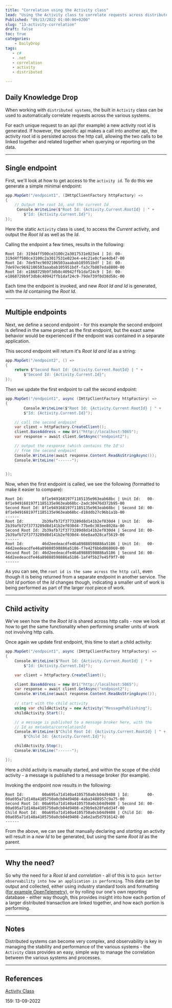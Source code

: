 ```yaml
---
title: "Correlation using the Activity class"
lead: "Using the Activity class to correlate requests across distributed systems"
Published: "09/13/2022 01:00:00+0200"
slug: "13-activity-correlation"
draft: false
toc: true
categories:
    - DailyDrop
tags:
   - c#
   - .net
   - correlation
   - activity
   - distributed

---
```


## Daily Knowledge Drop

When working with `distributed systems`, the built in `Activity` class can be used to automatically correlate requests across the various systems.  

For each unique request to an api (for example) a new activity root id is generated. If however, the specific api makes a call into another api, the activity root id is persisted across the http call, allowing the two calls to be linked together and related together when querying or reporting on the data.

---

## Single endpoint

First, we'll look at how to get access to the `activity id`. To do this we generate a simple minimal endpoint:

``` csharp
app.MapGet("/endpoint1", (IHttpClientFactory httpFactory) =>
{
    // Output the root Id, and the current Id
     Console.WriteLine($"Root Id: {Activity.Current.RootId} | " +
        $"Id: {Activity.Current.Id}");
});
```

Here the static `Activity` class is used, to access the _Current_ activity, and output the _Root Id_ as well as the _Id_.

Calling the endpoint a few times, results in the following:

``` terminal
Root Id: 319d4ff500ce3100c2a3017531e023e4 | Id: 00-319d4ff500ce3100c2a3017531e023e4-e4c21e8cfae4db47-00
Root Id: 7de97ec9692106503aaabab105951bdf | Id: 00-7de97ec9692106503aaabab105951bdf-fa3c7b807eda8800-00
Root Id: e1868729b9f3db8c40942ffb1daf24c9 | Id: 00-e1868729b9f3db8c40942ffb1daf24c9-79de739f0d38d58c-00
```

Each time the endpoint is invoked, and new _Root Id and Id_ is generated, with the _Id_ containing the _Root Id_.

---

## Multiple endpoints

Next, we define a second endpoint - for this example the second endpoint is defined in the same project as the first endpoint, but the exact same behavior would be experienced if the endpoint was contained in a separate application.

This second endpoint will return it's _Root Id and Id_ as a string:

``` csharp
app.MapGet("/endpoint2", () =>
{
    return $"Second Root Id: {Activity.Current.RootId} | " +
        $"Second Id: {Activity.Current.Id}";
});
```

Then we update the first endpoint to call the second endpoint:

``` csharp
app.MapGet("/endpoint1", async (IHttpClientFactory httpFactory) =>
{
        Console.WriteLine($"Root Id: {Activity.Current.RootId} | " +
        $"Id: {Activity.Current.Id}");

    // call the second endpoint
    var client = httpFactory.CreateClient();
    client.BaseAddress = new Uri("http://localhost:5065");
    var response = await client.GetAsync("endpoint2");

    // output the response (which contains the Id's)
    // from the second endpoint
    Console.WriteLine(await response.Content.ReadAsStringAsync());
    Console.WriteLine("------");

    
});
```

Now, when the first endpoint is called, we see the following (formatted to make it easier to compare):

```terminal
Root Id:        8f1e949168197f1185135e963eab68bc | Unit Id:   00-8f1e949168197f1185135e963eab68bc-2adc30476d372b95-00
Second Root Id: 8f1e949168197f1185135e963eab68bc | Second Id: 00-8f1e949168197f1185135e963eab68bc-d18ddb27c96b1a1b-00
------
Root Id:        2b39afb72f3773289d8d141b2ef030d4 | Unit Id:   00-2b39afb72f3773289d8d141b2ef030d4-77be0c303ee8028a-00
Second Root Id: 2b39afb72f3773289d8d141b2ef030d4 | Second Id: 00-2b39afb72f3773289d8d141b2ef030d4-66e8aa928caf5619-00
------
Root Id:        46d2eedeacdfe46a89888598886a5186 | Unit Id:   00-46d2eedeacdfe46a89888598886a5186-f7e42f6b6d868069-00
Second Root Id: 46d2eedeacdfe46a89888598886a5186 | Second Id: 00-46d2eedeacdfe46a89888598886a5186-1af4f5b27e45f9f7-00
------
```

As you can see, the `root id is the same across the http call`, even though it is being returned from a separate endpoint in another service. The _Unit Id_ portion of the _Id_ changes though, indicating a smaller unit of work is being performed as part of the larger _root_ piece of work.

---

## Child activity

We've seen how the the _Root Id_ is shared across http calls - now we look at how to get the same functionality when performing smaller units of work not involving http calls.

Once again we update first endpoint, this time to start a child activity:

``` csharp
app.MapGet("/endpoint1", async (IHttpClientFactory httpFactory) =>
{
    Console.WriteLine($"Root Id: {Activity.Current.RootId} | " +
        $"Id: {Activity.Current.Id}");

    var client = httpFactory.CreateClient();

    client.BaseAddress = new Uri("http://localhost:5065");
    var response = await client.GetAsync("endpoint2");
    Console.WriteLine(await response.Content.ReadAsStringAsync());
    
    // start with the child activity
    using var childActivity = new Activity("MessagePublishing");
    childActivity.Start();

    // a message is published to a message broker here, with the 
    // Id as metadata/correlationId
    Console.WriteLine($"Child Root Id: {Activity.Current.RootId} | " +
        $"Child Id: {Activity.Current.Id}");

    childActivity.Stop();
    Console.WriteLine("------");

});
```

Here a child activity is manually started, and within the scope of the child activity - a message is published to a message broker (for example).

Invoking the endpoint now results in the following:

``` terminal
Root Id:        00a695a71d140a4105750a0cb04d9408 | Id:        00-00a695a71d140a4105750a0cb04d9408-4aba3488957c9a75-00
Second Root Id: 00a695a71d140a4105750a0cb04d9408 | Second Id: 00-00a695a71d140a4105750a0cb04d9408-e29b9eb28fe6d34f-00
Child Root Id:  00a695a71d140a4105750a0cb04d9408 | Child Id:  00-00a695a71d140a4105750a0cb04d9408-2a6e2ad5d7916142-00
------
```

From the above, we can see that manually declaring and _starting_ an activity will result in a _new Id_ to be generated, but using the same _Root Id_ as the parent.

---

## Why the need?

So why the need for a _Root Id_ and _correlation_ - all of this is to `gain better observability into how an application is performing`. This data can be output and collected, either using industry standard tools and formatting ([for example OpenTelemetry](https://opentelemetry.io/)), or by rolling our one's own reporting database - either way though, this provides insight into how each portion of a larger distributed transaction are linked together, and how each portion is performing.

---

## Notes

Distributed systems can become very complex, and observability is key in managing the stability and performance of the various systems - the `Activity` class provides an easy, simple way to manage the correlation between the various systems and processes.

---

## References

[Activity Class](https://docs.microsoft.com/en-us/dotnet/api/system.diagnostics.activity?view=net-6.0)   

<?# DailyDrop ?>159: 13-09-2022<?#/ DailyDrop ?>

